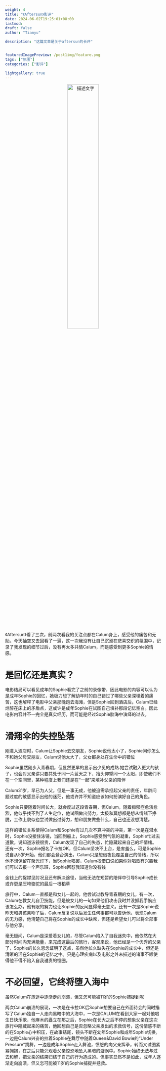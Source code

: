 ```yaml
---
weight: 4
title: "《Aftersun》影评"
date: 2024-06-02T19:25:01+08:00
lastmod: 
draft: false
author: "Tianyu"

description: "这篇文章是关于aftersun的长评"


featuredImagePreview: /post1img/feature.png
tags: ["氛围"]
categories: ["影评"]

lightgallery: true
---
```


<!-- ![](/post1img/image0.png) -->
<p style="text-align: center;">
  <img src="/post1img/image0.png" alt="描述文字" style="width:45%; height:auto;">
</p>

《Aftersun》看了三次，前两次看我的关注点都在Calum身上，感受他的痛苦和无助。今天抽空又去回看了一遍，这一次我没有让自己沉溺在悲喜交织的氛围中，记录了我发现的细节过后，没有再太多共情Calum，而是感受到更多Sophie的情感。
# 是回忆还是真实？

电影结局可以看见成年的Sophie看完了之前的录像带，因此电影的内容可以认为是成年Sophie的回忆，她极力想了解幼年时的自己错过了哪些父亲深埋着的痛苦，这也解释了电影中父亲那晚跑去海滩，但是Sophie回到酒店后，Calum已经烂醉在床上的矛盾点，这或许是成年Sophie在试图自己填补那段记忆空白。因此电影内容并不一完全是真实经历，而可能是经过Sophie脑海中演绎的过去。
# 滑翔伞的失控坠落

刚进入酒店时，Calum让Sophie去交朋友，Sophie说他太小了，Sophie问你怎么不和她父母交朋友，Calum说他太大了，父女都身处在生命中的错位

Sophie虽然刚步入青春期，但显然更早的显示出少见的成熟.她尝试融入更大的孩子，也会对父亲讲只要共处于同一片蓝天之下、抬头仰望同一个太阳，即使我们不在一个空间里，某种程度上我们还是在“一起”来填补父亲的陪伴

Calum31岁，早已为人父，但是一事无成，他被迫需承担起父亲的责任，年龄问题过度的敏感显示出他的迷茫，他或许并不知道应该如何扮演好自己的角色。

Sophie只要随着时间长大，就会度过这段青春期，但Calum，随着抑郁症愈演愈烈，他似乎找不到了人生定位，他试图做出努力，太极和冥想都是想从情绪下挣脱，工作上貌似也尝试做出过努力，想和朋友做些什么，自己也还没想清楚。

这样的错位关系使得Calum和Sophie有过几次不算冲突的冲突，第一次是在潜水时，Sophie没接住泳镜，当回到船上，Sophie感受到气氛的凝重，Sophie忙过去道歉，说知道泳镜很贵，Calum发现了自己的失态，忙隐藏起来自己的坏情绪。还有一次，Sophie报名了卡拉OK，但Calum坚决不上台，是害羞么，可是Sophie说自从5岁开始，他们都会登台演出，Calum只是想借夜色覆盖自己的情绪，所以他不想保留在聚光灯下，当Sophie唱罢，Calum找借口说如果你对唱歌有兴趣我们可以去报一个声乐班，Sophie回怼我知道你没有钱

金钱上的捉襟见肘况且还有解决途径，当他无法在短暂的陪伴中引导Sophie成长或许更是压垮骆驼的最后一根稻草

旅行中，Calum一直都是和女儿一起的，他尝试过教导青春期的女儿，有一次，Calum在教女儿自卫技能，但是被女儿的一句如果他们攻击我时并没抓我手腕应该怎么办，他有限的努力也让Sophie的反问显得毫无意义。还有一次是Sophie说昨天和男孩亲吻了后，Calum反复说以后发生任何事都可以告诉他，表现Calum的无力感，他清楚自己将在Sophie的成长中缺席，但还是希望女儿可以将全部事与他分享。

毫无疑问，Calum是深爱着女儿的，尽管Calum陷入了自我迷失中，他依然在大部分时间内充满能量，来完成这最后的旅行，客观来说，他已经是一个优秀的父亲了，Sophie的长久思念证明了这点，虽然他长久缺失在Sophie的成长中，但还是清晰的活在Sophie的记忆之中。只是心理疾病以及电影之外未描述的诸事不顺使得他不得不陷入自我谴责的怪圈。

# 不必回望，它终将堕入海中

虽然Calum在旅途中逐渐走向崩溃，但又怎可能被11岁的Sophie捕捉到呢

两次Calum崩溃的展现，一次是在卡拉OK后Sophie想要自己在外面待会的同时描写了Calum独自一人走向黑暗中的大海中，一次是CALUM在看到大家一起对他唱生日快乐歌，他麻木的矗立在那之后，Sophie在长大之后不停的想象父亲在这次旅行中隐藏起来的痛苦，他回想自己是否忽略父亲发出的求救信号，这份情感不断的在Sophie心中积压，在故事结尾，镜头不断在幼年Sophie和成年Sophie切换，一边是Calum兴奋的拉着Sophie在舞厅中随着Queen&David Bowie的“Under Pressure”跳舞，一边是成年Sophie走入舞池，愤怒的向父亲挥拳，转而又试图紧紧拥抱，在之后只能旁观着父亲惊恐地坠入黑暗的漩涡中。Sophie始终无法与过去和解，把父亲的结果归结于自己的行为造成的。但事实显然不是如此，成年人逐渐走向崩溃，但又怎可能被11岁的Sophie捕捉并拯救。